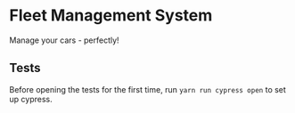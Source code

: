 # Fleet Management System

Manage your cars - perfectly!

## Tests

Before opening the tests for the first time, run `yarn run cypress open` to set up cypress.
